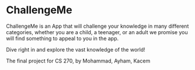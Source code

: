 # ChallengeMe

ChallengeMe is an App that will challenge your knowledge in many different categories, whether you are a child, a teenager, or an adult we promise you will find something to appeal to you in the app.

Dive right in and explore the vast knowledge of the world!

The final project for CS 270, by Mohammad, Ayham, Kacem
